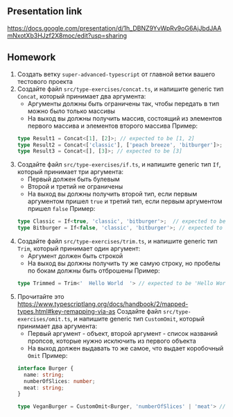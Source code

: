## Presentation link
https://docs.google.com/presentation/d/1h_DBNZ9YvWpRv9oG6AjJbdJAAmNxotXb3HJzf2X8moc/edit?usp=sharing

## Homework
1. Создать ветку `super-advanced-typescript` от главной ветки вашего тестового проекта
2. Создайте файл `src/type-exercises/concat.ts`, и напишите generic тип `Concat`, который принимает два аргумента:
    - Аргументы должны быть ограничены так, чтобы передать в тип можно было только массивы
    - На выход вы должны получить массив, состоящий из элементов первого массива и элементов второго массива
    Пример:
    ```ts
    type Result1 = Concat<[1], [2]>; // expected to be [1, 2]
    type Result2 = Concat<['classic'], ['peach breeze', 'bitburger']>; // expected to be ['classic', 'peach breeze', 'bitburger']
    type Result3 = Concat<[], [3]>; // expected to be [3]
    ```
3. Создайте файл `src/type-exercises/if.ts`, и напишите generic тип `If`, который принимает три аргумента:
    - Первый должен быть булевым
    - Второй и третий не ограничены
    - На выход вы должны получить второй тип, если первым аргументом пришел `true` и третий тип, если первым аргументом пришел `false`
    Пример:
    ```ts
    type Classic = If<true, 'classic', 'bitburger'>;  // expected to be 'classic'
    type Bitburger = If<false, 'classic', 'bitburger'>; // expected to be 'bitburger'
    ```
4. Создайте файл `src/type-exercises/trim.ts`, и напишите generic тип `Trim`, который принимает один аргумент:
    - Аргумент должен быть строкой
    - На выход вы должны получить ту же самую строку, но пробелы по бокам должны быть отброшены
    Пример:
    ```ts
    type Trimmed = Trim<'  Hello World  '> // expected to be 'Hello World'
    ```
5. Прочитайте это https://www.typescriptlang.org/docs/handbook/2/mapped-types.html#key-remapping-via-as
   Создайте файл `src/type-exercises/omit.ts`, и напишите generic тип `CustomOmit`, который принимает два аргумента:
    - Первый аргумент - объект, второй аргумент - список названий пропсов, которые нужно исключить из первого объекта
    - На выход должен выдавать то же самое, что выдает коробочный `Omit`
    Пример:
    ```ts
    interface Burger {
      name: string;
      numberOfSlices: number;
      meat: string;
    }

    type VeganBurger = CustomOmit<Burger, 'numberOfSlices' | 'meat'> // expected to be { name: string }
    ```